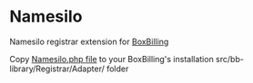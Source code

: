 # Namesilo
Namesilo registrar extension for [BoxBilling](https://github.com/boxbilling/boxbilling)

Copy [Namesilo.php file](https://github.com/vaidas-lungis/Namesilo/blob/master/Namesilo.php) to your BoxBilling's installation src/bb-library/Registrar/Adapter/ folder
